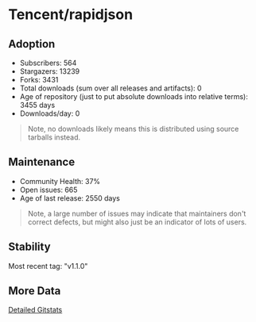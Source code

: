 # Tencent/rapidjson

## Adoption

- Subscribers: 564
- Stargazers: 13239
- Forks: 3431
- Total downloads (sum over all releases and artifacts): 0
- Age of repository (just to put absolute downloads into relative terms): 3455 days
- Downloads/day: 0

> Note, no downloads likely means this is distributed using source tarballs instead.

## Maintenance

- Community Health: 37%
- Open issues: 665
- Age of last release: 2550 days

> Note, a large number of issues may indicate that maintainers don't correct defects, but might also
> just be an indicator of lots of users.

## Stability

Most recent tag: "v1.1.0"

## More Data

[Detailed Gitstats](/bazel-catalog/gitstats/Tencent/rapidjson)

